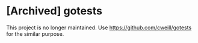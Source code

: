 # [Archived] gotests

This project is no longer maintained. Use https://github.com/cweill/gotests for the similar purpose. 

